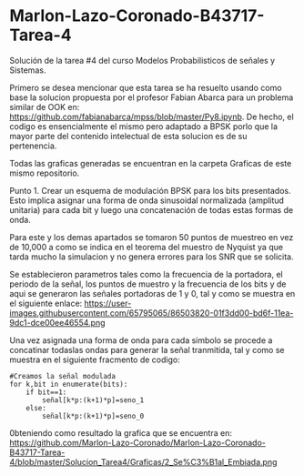 # Marlon-Lazo-Coronado-B43717-Tarea-4

Solución de la tarea #4 del curso Modelos Probabilisticos de señales y Sistemas.

Primero se desea mencionar que esta tarea se ha resuelto usando como base la solucion propuesta por el profesor Fabian Abarca para un problema similar de OOK en: https://github.com/fabianabarca/mpss/blob/master/Py8.ipynb. De hecho, el codigo es ensencialmente el mismo pero adaptado a BPSK porlo que la mayor parte del contenido intelectual de esta solucion es de su pertenencia.

Todas las graficas generadas se encuentran en la carpeta Graficas de este mismo repositorio.


Punto 1. Crear un esquema de modulación BPSK para los bits presentados. Esto implica asignar una forma de onda sinusoidal normalizada (amplitud unitaria) para cada bit y luego una concatenación de todas estas formas de onda.

Para este y los demas apartados se tomaron 50 puntos de muestreo en vez de 10,000 a como se indica en el teorema del muestro de Nyquist ya que tarda mucho la simulacion y no genera errores para los SNR que se solicita.

Se establecieron parametros tales como la frecuencia de la portadora, el periodo de la señal, los puntos de muestro y la frecuencia de los bits y de aqui se generaron las señales portadoras de 1 y 0, tal y como se muestra en el siguiente enlace:
https://user-images.githubusercontent.com/65795065/86503820-01f3dd00-bd6f-11ea-9dc1-dce00ee46554.png

Una vez asignada una forma de onda para cada simbolo se procede a concatinar todaslas ondas para generar la señal tranmitida, tal y como se muestra en el siguiente fracmento de codigo:

    #Creamos la señal modulada
    for k,bit in enumerate(bits):
        if bit==1:
            señal[k*p:(k+1)*p]=seno_1
        else:
            señal[k*p:(k+1)*p]=seno_0

0bteniendo como resultado la grafica que se encuentra en: https://github.com/Marlon-Lazo-Coronado/Marlon-Lazo-Coronado-B43717-Tarea-4/blob/master/Solucion_Tarea4/Graficas/2_Se%C3%B1al_Embiada.png
